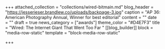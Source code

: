 +++
attached_collection = "collections/wired-bitmain.md"
blog_header = "https://jesserieser.brandlew.co/uploads/backpage-3.jpg"
caption = "AP 36: American Photography Annual, Winner for best editorial"
content = ""
date = ""
draft = true
news_category = ["awards"]
theme_color = "#D4E7F3"
title = "Wired: The Internet Giant That Went Too Far "
[[blog_builder]]
block = "media-row-static"
template = "block-media-row-static"

+++
